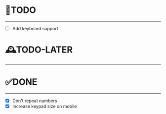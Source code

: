 # 📃TODO
---
- [ ] Add keyboard support

# 🕰️TODO-LATER
---

# ✅DONE
---
- [x] Don't repeat numbers
- [x] Increase keypad size on mobile
